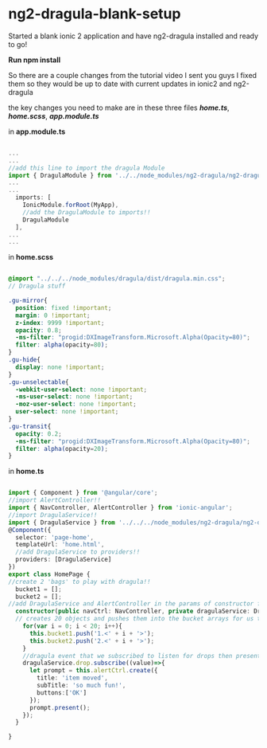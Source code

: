 # ng2-dragula-blank-setup
Started a blank ionic 2 application and have ng2-dragula installed and ready to go!

**Run npm install**

So there are a couple changes from the tutorial video I sent you guys I fixed them so they would be up to date with current updates in ionic2 and ng2-dragula

the key changes you need to make are in these three files **_home.ts_**, **_home.scss_**, **_app.module.ts_**

in **app.module.ts**
```typescript

...
...
//add this line to import the dragula Module
import { DragulaModule } from '../../node_modules/ng2-dragula/ng2-dragula';
...
...
  imports: [
    IonicModule.forRoot(MyApp),
    //add the DragulaModule to imports!!
    DragulaModule
  ],
...
...

```
in **home.scss**
```scss

@import "../../../node_modules/dragula/dist/dragula.min.css";
// Dragula stuff

.gu-mirror{
  position: fixed !important;
  margin: 0 !important;
  z-index: 9999 !important;
  opacity: 0.8;
  -ms-filter: "progid:DXImageTransform.Microsoft.Alpha(Opacity=80)";
  filter: alpha(opacity=80);
}
.gu-hide{
  display: none !important;
}
.gu-unselectable{
  -webkit-user-select: none !important;
  -ms-user-select: none !important;
  -moz-user-select: none !important;
  user-select: none !important;
}
.gu-transit{
  opacity: 0.2;
  -ms-filter: "progid:DXImageTransform.Microsoft.Alpha(Opacity=80)";
  filter: alpha(opacity=20);
}

```
in **home.ts**
```typescript

import { Component } from '@angular/core';
//import AlertController!!
import { NavController, AlertController } from 'ionic-angular';
//import DragulaService!!
import { DragulaService } from '../../../node_modules/ng2-dragula/ng2-dragula';
@Component({
  selector: 'page-home',
  templateUrl: 'home.html',
  //add DragulaService to providers!!
  providers: [DragulaService]
})
export class HomePage {
//create 2 'bags' to play with dragula!!
  bucket1 = [];
  bucket2 = [];
//add DragulaService and AlertController in the params of constructor function!!
  constructor(public navCtrl: NavController, private dragulaService: DragulaService, private alertCtrl: AlertController) {
  // creates 20 objects and pushes them into the bucket arrays for us to play with!!
    for(var i = 0; i < 20; i++){
      this.bucket1.push('1.<' + i + '>');
      this.bucket2.push('2.<' + i + '>');
    }
    //dragula event that we subscribed to listen for drops then present this alert!!
    dragulaService.drop.subscribe((value)=>{
      let prompt = this.alertCtrl.create({
        title: 'item moved',
        subTitle: 'so much fun!',
        buttons:['OK']
      });
      prompt.present();
    });
  }

}

```
